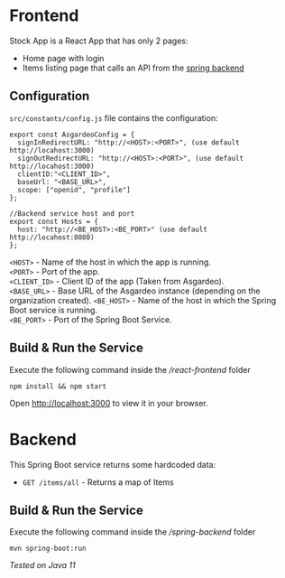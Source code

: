 # Frontend

Stock App is a React App that has only 2 pages:
* Home page with login
* Items listing page that calls an API from the [spring backend](https://github.com/viggnah/asgardeo-sample/tree/v1.0/spring-backend)

## Configuration

`src/constants/config.js` file contains the configuration:

```
export const AsgardeoConfig = {
  signInRedirectURL: "http://<HOST>:<PORT>", (use default http://locahost:3000)
  signOutRedirectURL: "http://<HOST>:<PORT>", (use default http://locahost:3000)
  clientID:"<CLIENT_ID>",
  baseUrl: "<BASE_URL>",
  scope: ["openid", "profile"]
};

//Backend service host and port
export const Hosts = {
  host: "http://<BE_HOST>:<BE_PORT>" (use default http://locahost:8080)
};
```

`<HOST>` - Name of the host in which the app is running. \
`<PORT>` - Port of the app. \
`<CLIENT_ID>` - Client ID of the app (Taken from Asgardeo). \
`<BASE_URL>` - Base URL of the Asgardeo instance (depending on the organization created).
`<BE_HOST>` - Name of the host in which the Spring Boot service is running. \
`<BE_PORT>` - Port of the Spring Boot Service.

## Build & Run the Service

Execute the following command inside the */react-frontend* folder

```
npm install && npm start
```

Open [http://localhost:3000](http://localhost:3000) to view it in your browser.

# Backend

This Spring Boot service returns some hardcoded data:
* `GET /items/all` - Returns a map of Items

## Build & Run the Service

Execute the following command inside the */spring-backend* folder

```
mvn spring-boot:run
```
*Tested on Java 11*
